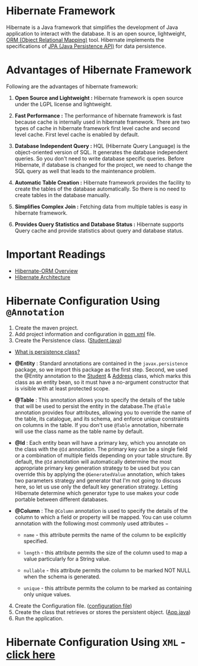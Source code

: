 # Hibernate Framework
Hibernate is a Java framework that simplifies the development of Java application to interact with the database. It is an open source, lightweight, [ORM (Object Relational Mapping)](https://www.tutorialspoint.com/hibernate/orm_overview.htm) tool. Hibernate implements the specifications of [JPA (Java Persistence API)](https://www.vogella.com/tutorials/JavaPersistenceAPI/article.html) for data persistence.

# Advantages of Hibernate Framework
Following are the advantages of hibernate framework:

1) **Open Source and Lightweight :**
Hibernate framework is open source under the LGPL license and lightweight.

2) **Fast Performance :**
The performance of hibernate framework is fast because cache is internally used in hibernate framework. There are two types of cache in hibernate framework first level cache and second level cache. First level cache is enabled by default.

3) **Database Independent Query :**
HQL (Hibernate Query Language) is the object-oriented version of SQL. It generates the database independent queries. So you don't need to write database specific queries. Before Hibernate, if database is changed for the project, we need to change the SQL query as well that leads to the maintenance problem.

4) **Automatic Table Creation :**
Hibernate framework provides the facility to create the tables of the database automatically. So there is no need to create tables in the database manually.

5) **Simplifies Complex Join :**
Fetching data from multiple tables is easy in hibernate framework.

6) **Provides Query Statistics and Database Status :**
Hibernate supports Query cache and provide statistics about query and database status.

# Important Readings
 - [Hibernate-ORM Overview](https://www.tutorialspoint.com/hibernate/orm_overview.htm)
 - [Hibernate Architecture](https://www.tutorialspoint.com/hibernate/hibernate_architecture.htm)

# Hibernate Configuration Using `@Annotation`
1. Create the maven project.
2. Add project information and configuration in [pom.xml](https://github.com/neerajchavan/hibernate/blob/master/pom.xml) file.
3. Create the Persistence class. ([Student.java](https://github.com/neerajchavan/hibernate/blob/master/src/main/java/com/hibernate/learning_hibernate/Student.java))
   
- [What is persistence class?](https://www.tutorialspoint.com/hibernate/hibernate_persistent_classes.htm)
- **@Entity** : Standard annotations are contained in the `javax.persistence` package, so we import this package as the first step. Second, we used the @Entity annotation to the  [Student](https://github.com/neerajchavan/hibernate/blob/master/src/main/java/com/hibernate/learning_hibernate/Student.java) & [Address](https://github.com/neerajchavan/hibernate/blob/master/src/main/java/com/hibernate/learning_hibernate/Address.java) class, which marks this class as an entity bean, so it must have a no-argument constructor that is visible with at least protected scope.

- **@Table** : This annotation allows you to specify the details of the table that will be used to persist the entity in the database.The `@Table` annotation provides four attributes, allowing you to override the name of the table, its catalogue, and its schema, and enforce unique constraints on columns in the table. If you don't use `@Table` annotation, hibernate will use the class name as the table name by default.

- **@Id** : Each entity bean will have a primary key, which you annotate on the class with the `@Id` annotation. The primary key can be a single field or a combination of multiple fields depending on your table structure.
By default, the `@Id` annotation will automatically determine the most appropriate primary key generation strategy to be used but you can override this by applying the `@GeneratedValue` annotation, which takes two parameters strategy and generator that I'm not going to discuss here, so let us use only the default key generation strategy. Letting Hibernate determine which generator type to use makes your code portable between different databases.

- **@Column** : The `@Column` annotation is used to specify the details of the column to which a field or property will be mapped. You can use column annotation with the following most commonly used attributes −

  * `name` - this attribute permits the name of the column to be explicitly specified.

  * `length` - this attribute permits the size of the column used to map a value particularly for a String value.

   * `nullable` - this attribute permits the column to be marked NOT NULL when the schema is generated.

  * `unique` - this attribute permits the column to be marked as containing only unique values.
  
4. Create the Configuration file. ([configuration file](https://github.com/neerajchavan/hibernate/blob/master/src/main/java/hibernate.cfg.xml))
5. Create the class that retrieves or stores the persistent object. ([App.java](https://github.com/neerajchavan/hibernate/blob/master/src/main/java/com/hibernate/learning_hibernate/App.java))
6. Run the application.

# Hibernate Configuration Using `XML` - [click here](https://www.javatpoint.com/example-to-create-hibernate-application-in-eclipse-ide)


